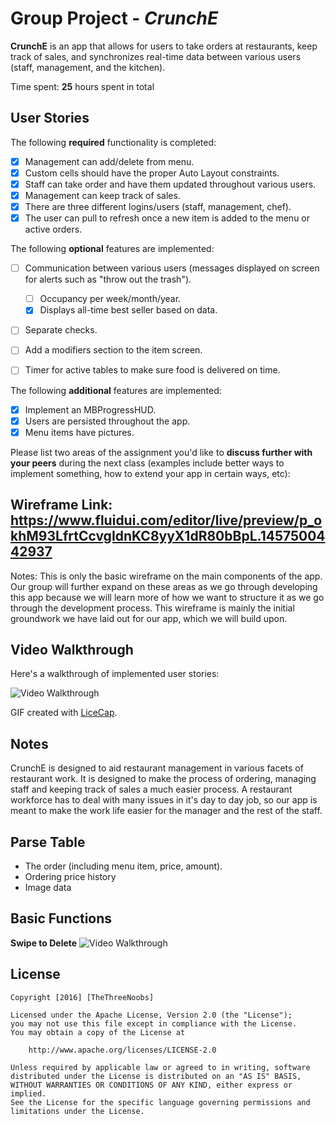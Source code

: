 # Group Project - *CrunchE*

**CrunchE** is an app that allows for users to take orders at restaurants, keep track of sales, and synchronizes real-time data between various users (staff, management, and the kitchen). 

Time spent: **25** hours spent in total

## User Stories

The following **required** functionality is completed:

- [x] Management can add/delete from menu. 
- [x] Custom cells should have the proper Auto Layout constraints.
- [x] Staff can take order and have them updated throughout various users. 
- [x] Management can keep track of sales.
- [x] There are three different logins/users (staff, management, chef).
- [x] The user can pull to refresh once a new item is added to the menu or active orders. 

The following **optional** features are implemented:

- [ ] Communication between various users (messages displayed on screen for alerts such as "throw out the trash").
   - [ ] Occupancy per week/month/year.
   - [x] Displays all-time best seller based on data. 
- [ ] Separate checks.
- [ ] Add a modifiers section to the item screen. 
- [ ] Timer for active tables to make sure food is delivered on time.  


The following **additional** features are implemented:

- [x] Implement an MBProgressHUD.
- [x] Users are persisted throughout the app. 
- [x] Menu items have pictures. 

Please list two areas of the assignment you'd like to **discuss further with your peers** during the next class (examples include better ways to implement something, how to extend your app in certain ways, etc):

## **Wireframe Link:** https://www.fluidui.com/editor/live/preview/p_okhM93LfrtCcvgIdnKC8yyX1dR80bBpL.1457500442937
Notes: 
This is only the basic wireframe on the main components of the app. Our group will further expand on these areas as we go through developing this app because we will learn more of how we want to structure it as we go through the development process. This wireframe is mainly the initial groundwork we have laid out for our app, which we will build upon. 


## Video Walkthrough 

Here's a walkthrough of implemented user stories:

<img src='' title='Video Walkthrough' width='' alt='Video Walkthrough' />

GIF created with [LiceCap](http://www.cockos.com/licecap/).

## Notes
CrunchE is designed to aid restaurant management in various facets of restaurant work. It is designed to make the process of ordering, managing staff and keeping track of sales a much easier process. A restaurant workforce has to deal with many issues in it's day to day job, so our app is meant to make the work life easier for the manager and the rest of the staff.


## Parse Table
- The order (including menu item, price, amount).
- Ordering price history
- Image data

## Basic Functions 
**Swipe to Delete** 
<img src='http://imgur.com/38zt183.gif' title='Video Walkthrough' width='' alt='Video Walkthrough' />


## License

    Copyright [2016] [TheThreeNoobs]

    Licensed under the Apache License, Version 2.0 (the "License");
    you may not use this file except in compliance with the License.
    You may obtain a copy of the License at

        http://www.apache.org/licenses/LICENSE-2.0

    Unless required by applicable law or agreed to in writing, software
    distributed under the License is distributed on an "AS IS" BASIS,
    WITHOUT WARRANTIES OR CONDITIONS OF ANY KIND, either express or implied.
    See the License for the specific language governing permissions and
    limitations under the License.
